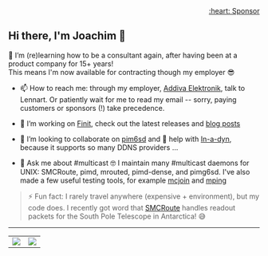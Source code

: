 <div align="right">
  <a href="https://github.com/sponsors/troglobit">:heart: Sponsor</a>
</div>

## Hi there, I'm Joachim 👋

🌱 I’m (re)learning how to be a consultant again, after having been at a product company for 15+ years!  
This means I'm now available for contracting though my employer 😎
- 📫 How to reach me: through my employer, [Addiva Elektronik](https://www.addiva.se/electronics/), talk to Lennart.  Or patiently wait for me to read my email -- sorry, paying customers or sponsors (!) take precedence. 

- 🔭 I’m working on [Finit](https://github.com/troglobit/finit), check out the latest releases and [blog posts](https://troglobit.com/tags/init/)
- 👯 I’m looking to collaborate on [pim6sd](https://github.com/troglobit/pim6sd) and 🤔 help with [In-a-dyn](https://github.com/troglobit/inadyn), because it supports so many DDNS providers ...
- 💬 Ask me about #multicast 🤓 I maintain many #multicast daemons for UNIX: SMCRoute, pimd, mrouted, pimd-dense, and pimg6sd.  I've also made a few useful testing tools, for example [mcjoin](https://github.com/troglobit/mcjoin) and [mping](https://github.com/troglobit/mping)

> ⚡ Fun fact: I rarely travel anywhere (expensive + environment), but my code does.
>    I recently got word that [SMCRoute](https://github.com/troglobit/smcroute) handles readout packets for the South Pole Telescope in Antarctica! 😅

---

<table cellspacing="0" cellpadding="0"><tr><td>
  <a href="https://git.io/streak-stats"><img src="http://github-readme-streak-stats.herokuapp.com?user=troglobit&theme=dark&background=000000"></a>
  </td><td>
  <a href="https://github.com/troglobit/github-readme-stats"><img src="https://github-readme-stats.vercel.app/api/top-langs/?username=troglobit&layout=compact&theme=vision-friendly-dark"></a>
</td></tr></table>
